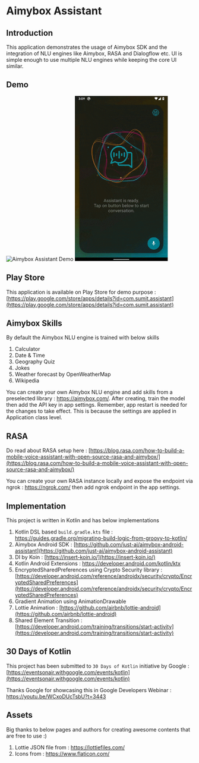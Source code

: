 #  Aimybox Assistant
## Introduction
This application demonstrates the usage of Aimybox SDK and the integration of NLU engines like Aimybox, RASA and Dialogflow etc. UI is simple enough to use multiple NLU engines while keeping the core UI similar.

## Demo

![Aimybox Assistant Demo](demo/aimybox_assistant_by_sumit.gif)
![Aimybox Assistant Demo](demo/aimybox_assistant_dark_by_sumit.gif)

## Play Store
This application is available on Play Store for demo purpose : [https://play.google.com/store/apps/details?id=com.sumit.assistant](https://play.google.com/store/apps/details?id=com.sumit.assistant)

## Aimybox Skills
By default the Aimybox NLU engine is trained with below skills

 1. Calculator
 2. Date & Time
 3. Geography Quiz
 4. Jokes
 5. Weather forecast by OpenWeatherMap
 6. Wikipedia

You can create your own Aimybox NLU engine and add skills from a preselected library : https://aimybox.com/. After creating, train the model then add the API key in app settings. Remember, app restart is needed for the changes to take effect. This is because the settings are applied in Application class level.

## RASA

Do read about RASA setup here : [https://blog.rasa.com/how-to-build-a-mobile-voice-assistant-with-open-source-rasa-and-aimybox/](https://blog.rasa.com/how-to-build-a-mobile-voice-assistant-with-open-source-rasa-and-aimybox/)

You can create your own RASA instance locally and expose the endpoint via ngrok : https://ngrok.com/ then add ngrok endpoint in the app settings.

## Implementation
This project is written in Kotlin and has below implementations

 1. Kotlin DSL based `build.gradle.kts` file : https://guides.gradle.org/migrating-build-logic-from-groovy-to-kotlin/
 2. Aimybox Android SDK : [https://github.com/just-ai/aimybox-android-assistant](https://github.com/just-ai/aimybox-android-assistant)
 3. DI by Koin : [https://insert-koin.io/](https://insert-koin.io/)
 4. Kotlin Android Extensions : https://developer.android.com/kotlin/ktx
 5. EncryptedSharedPreferences using Crypto Security library : [https://developer.android.com/reference/androidx/security/crypto/EncryptedSharedPreferences](https://developer.android.com/reference/androidx/security/crypto/EncryptedSharedPreferences)
 6. Gradient Animation using AnimationDrawable
 7. Lottie Animation : [https://github.com/airbnb/lottie-android](https://github.com/airbnb/lottie-android)
 8. Shared Element Transition : [https://developer.android.com/training/transitions/start-activity](https://developer.android.com/training/transitions/start-activity)

## 30 Days of Kotlin
This project has been submitted to `30 Days of Kotlin` initiative by Google : [https://eventsonair.withgoogle.com/events/kotlin](https://eventsonair.withgoogle.com/events/kotlin)

Thanks Google for showcasing this in Google Developers Webinar : https://youtu.be/WCxoDUcTsbU?t=3443

## Assets

Big thanks to below pages and authors for creating awesome contents that are free to use :) 

1. Lottie JSON file from : https://lottiefiles.com/
2. Icons from : https://www.flaticon.com/